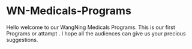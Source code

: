 # WN-Medicals-Programs
Hello welcome to our WangNing Medicals Programs.
This is our first Programs or attampt .
I hope all the audiences can give us your precious suggestions.
